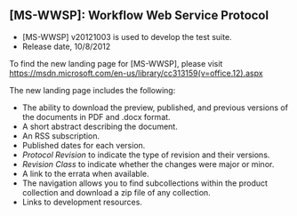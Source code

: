 ## [MS-WWSP]: Workflow Web Service Protocol
- [MS-WWSP] v20121003 is used to develop the test suite.
- Release date, 10/8/2012

To find the new landing page for [MS-WWSP], please visit https://msdn.microsoft.com/en-us/library/cc313159(v=office.12).aspx

The new landing page includes the following:
- The ability to download the preview, published, and previous versions of the documents in PDF and .docx format.
- A short abstract describing the document.
- An RSS subscription.
- Published dates for each version.
- *Protocol Revision* to indicate the type of revision and their versions.
- *Revision Class* to indicate whether the changes were major or minor.
- A link to the errata when available.
- The navigation allows you to find subcollections within the product collection and download a zip file of any collection.
- Links to development resources.
